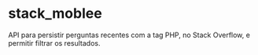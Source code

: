 # stack_moblee

API para persistir perguntas recentes com a tag PHP, no Stack Overflow, e permitir filtrar os resultados.